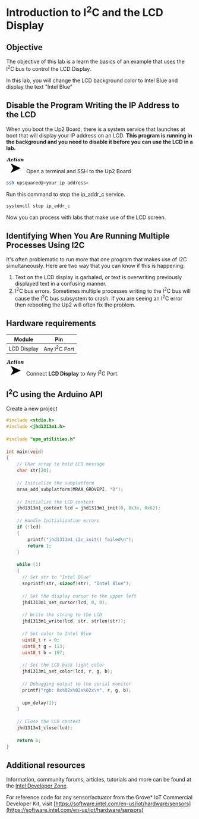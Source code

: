 # Introduction to I<sup>2</sup>C and the LCD Display

## Objective

The objective of this lab is a learn the basics of an example that uses the I<sup>2</sup>C bus to control the LCD Display.  

In this lab, you will change the LCD background color to Intel Blue and display the text "Intel Blue"

## Disable the Program Writing the IP Address to the LCD

When you boot the Up2 Board, there is a system service that launches at boot that will display your IP address on an LCD. **This program is running in the background and you need to disable it before you can use the LCD in a lab.**

![](./images/action.png) Open a terminal and SSH to the Up2 Board

```bash
ssh upsquared@<your ip address>
```

Run this command to stop the ip_addr_c service.
```bash
systemctl stop ip_addr_c
```

Now you can process with labs that make use of the LCD screen.

## Identifying When You Are Running Multiple Processes Using I2C

It's often problematic to run more that one program that makes use of I2C simultaneously. Here are two way that you can know if this is happening:

1. Text on the LCD display is garbaled, or text is overwriting previously displayed text in a confusing manner.
2. I<sup>2</sup>C bus errors. Sometimes multiple processes writing to the I<sup>2</sup>C bus will cause the  I<sup>2</sup>C bus subsystem to crash. If you are seeing an  I<sup>2</sup>C error then rebooting the Up2 will often fix the problem.

## Hardware requirements

Module | Pin
--- | ---
LCD Display | Any I<sup>2</sup>C Port

![](./images/action.png) Connect **LCD Display** to Any I<sup>2</sup>C Port.

## I<sup>2</sup>C using the Arduino API
Create a new project
```c
#include <stdio.h>
#include <jhd1313m1.h>

#include "upm_utilities.h"

int main(void)
{
    // Char array to hold LCD message
    char str[20];

    // Initialize the subplatform
    mraa_add_subplatform(MRAA_GROVEPI, "0");

    // Initialize the LCD context
    jhd1313m1_context lcd = jhd1313m1_init(0, 0x3e, 0x62);

    // Handle Initialization errors
    if (!lcd)
    {
        printf("jhd1313m1_i2c_init() failed\n");
        return 1;
    }

    while (1)
    {
      // Set str to "Intel Blue"
      snprintf(str, sizeof(str), "Intel Blue");

      // Set the display cursor to the upper left              
      jhd1313m1_set_cursor(lcd, 0, 0);

      // Write the string to the LCD
      jhd1313m1_write(lcd, str, strlen(str));

      // Set color to Intel Blue
      uint8_t r = 0;
      uint8_t g = 113;
      uint8_t b = 197;

      // Set the LCD back light color
      jhd1313m1_set_color(lcd, r, g, b);

      // Debugging output to the serial monitor
      printf("rgb: 0x%02x%02x%02x\n", r, g, b);

      upm_delay(1);
    }

    // Close the LCD context
    jhd1313m1_close(lcd);

    return 0;
}
```

## Additional resources
Information, community forums, articles, tutorials and more can be found at the [Intel Developer Zone](https://software.intel.com/iot).

For reference code for any sensor/actuator from the Grove* IoT Commercial Developer Kit, visit [https://software.intel.com/en-us/iot/hardware/sensors](https://software.intel.com/en-us/iot/hardware/sensors)
